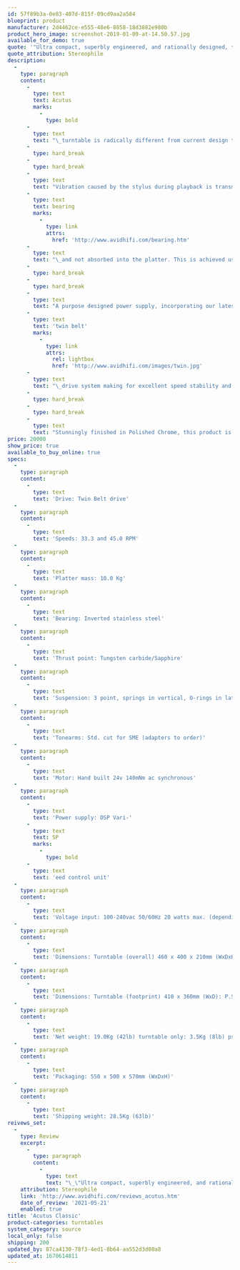 ```yaml
---
id: 57f89b3a-0e83-407d-815f-09cd9aa2a584
blueprint: product
manufacturer: 2d4462ce-e555-48e6-8858-18d3882e980b
product_hero_image: screenshot-2019-01-09-at-14.50.57.jpg
available_for_demo: true
quote: '"Ultra compact, superbly engineered, and rationally designed, the AVID Acutus more than lived up to its advanced billing, and to what I''d expected from such a clever, carefully thought out design."'
quote_attribution: Stereophile
description:
  -
    type: paragraph
    content:
      -
        type: text
        text: Acutus
        marks:
          -
            type: bold
      -
        type: text
        text: "\_turntable is radically different from current design theories. Designed from a clean sheet, leaving nothing unexplored or unresolved. Setting a standard of musical reproduction others aspire to achieve. In brief, this is a belt drive, sprung subchassis design and this is where similarity with other designs stops. On first appearance you can see there is something different and you would be right."
      -
        type: hard_break
      -
        type: hard_break
      -
        type: text
        text: "Vibration caused by the stylus during playback is transmitted to the subchassis directly through our newly revised unique single point\_"
      -
        type: text
        text: bearing
        marks:
          -
            type: link
            attrs:
              href: 'http://www.avidhifi.com/bearing.htm'
      -
        type: text
        text: "\_and not absorbed into the platter. This is achieved using a unique matting material and clamping system. External vibrations are isolated by a unique variable frequency suspension system, conveniently adjustable from above."
      -
        type: hard_break
      -
        type: hard_break
      -
        type: text
        text: "A purpose designed power supply, incorporating our latest DSP signal generation makes for accurate speed settings. This coupled to a unique hand made motor, 10 times more powerful than normally used, drives a massive 10Kg platter with our new\_"
      -
        type: text
        text: 'twin belt'
        marks:
          -
            type: link
            attrs:
              rel: lightbox
              href: 'http://www.avidhifi.com/images/twin.jpg'
      -
        type: text
        text: "\_drive system making for excellent speed stability and sonic pictures of sound."
      -
        type: hard_break
      -
        type: hard_break
      -
        type: text
        text: "Stunningly finished in Polished Chrome, this product is the natural choice of equipment for those who demand the best.\_\_"
price: 20000
show_price: true
available_to_buy_online: true
specs:
  -
    type: paragraph
    content:
      -
        type: text
        text: 'Drive: Twin Belt drive'
  -
    type: paragraph
    content:
      -
        type: text
        text: 'Speeds: 33.3 and 45.0 RPM'
  -
    type: paragraph
    content:
      -
        type: text
        text: 'Platter mass: 10.0 Kg'
  -
    type: paragraph
    content:
      -
        type: text
        text: 'Bearing: Inverted stainless steel'
  -
    type: paragraph
    content:
      -
        type: text
        text: 'Thrust point: Tungsten carbide/Sapphire'
  -
    type: paragraph
    content:
      -
        type: text
        text: 'Suspension: 3 point, springs in vertical, O-rings in lateral frequency: vertical 2.5 Hz (variable), lateral 4.5 Hz'
  -
    type: paragraph
    content:
      -
        type: text
        text: 'Tonearms: Std. cut for SME (adapters to order)'
  -
    type: paragraph
    content:
      -
        type: text
        text: 'Motor: Hand built 24v 140mNm ac synchronous'
  -
    type: paragraph
    content:
      -
        type: text
        text: 'Power supply: DSP Vari-'
      -
        type: text
        text: SP
        marks:
          -
            type: bold
      -
        type: text
        text: 'eed control unit'
  -
    type: paragraph
    content:
      -
        type: text
        text: 'Voltage input: 100-240vac 50/60Hz 20 watts max. (depending on region)'
  -
    type: paragraph
    content:
      -
        type: text
        text: 'Dimensions: Turntable (overall) 460 x 400 x 210mm (WxDxH)'
  -
    type: paragraph
    content:
      -
        type: text
        text: 'Dimensions: Turntable (footprint) 410 x 360mm (WxD): P.S.U. 250 x 215 x 95mm (WxDxH)'
  -
    type: paragraph
    content:
      -
        type: text
        text: 'Net weight: 19.0Kg (42lb) turntable only: 3.5Kg (8lb) psu only'
  -
    type: paragraph
    content:
      -
        type: text
        text: 'Packaging: 550 x 500 x 570mm (WxDxH)'
  -
    type: paragraph
    content:
      -
        type: text
        text: 'Shipping weight: 28.5Kg (63lb)'
reivews_set:
  -
    type: Review
    excerpt:
      -
        type: paragraph
        content:
          -
            type: text
            text: "\_\"Ultra compact, superbly engineered, and rationally designed, the AVID Acutus more than lived up to its advanced billing, and to what I'd expected from such a clever, carefully thought out design.\"\_\_"
    attribution: Stereophile
    link: 'http://www.avidhifi.com/reviews_acutus.htm'
    date_of_review: '2021-05-21'
    enabled: true
title: 'Acutus Classic'
product-categories: turntables
system_category: source
local_only: false
shipping: 200
updated_by: 87ca4130-78f3-4ed1-8b64-aa552d3d08a8
updated_at: 1670614811
---
```

